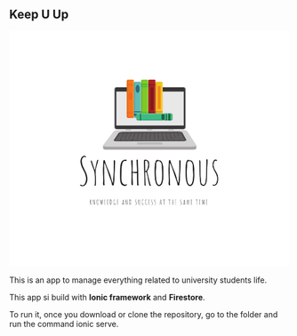 ## Keep U Up

![Synchronous](Synchronous.png)

This is an app to manage everything related to university students life.

This app si build with **Ionic framework**  and **Firestore**.

To run it, once you download or clone the repository, go to the folder and run the command ionic serve.






